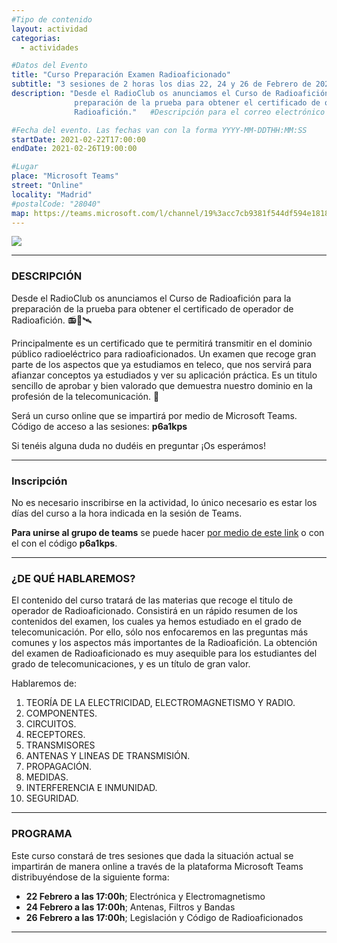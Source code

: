 ```yaml
---
#Tipo de contenido
layout: actividad
categorias:
  - actividades

#Datos del Evento
title: "Curso Preparación Examen Radioaficionado"
subtitle: "3 sesiones de 2 horas los dias 22, 24 y 26 de Febrero de 2021 a las 17:00 / Sesiones telemáticas"
description: "Desde el RadioClub os anunciamos el Curso de Radioafición para la
              preparación de la prueba para obtener el certificado de operador de
              Radioafición."   #Descripción para el correo electrónico

#Fecha del evento. Las fechas van con la forma YYYY-MM-DDTHH:MM:SS
startDate: 2021-02-22T17:00:00
endDate: 2021-02-26T19:00:00

#Lugar
place: "Microsoft Teams"
street: "Online"
locality: "Madrid"
#postalCode: "28040"
map: https://teams.microsoft.com/l/channel/19%3acc7cb9381f544df594e181874878cedd%40thread.tacv2/General?groupId=3dd436b9-fe61-4dc9-a0cf-e62a2f8bdb6f&tenantId=6afea85d-c323-4270-b69d-a4fb3927c254
---
```


![](/activities/2021-02-09/cartel.jpg)

---

### DESCRIPCIÓN

Desde el RadioClub os anunciamos el Curso de Radioafición para la preparación de la prueba para obtener el certificado de operador de Radioafición. 📻📡🛰️

Principalmente es un certificado que te permitirá transmitir en el dominio público radioeléctrico para radioaficionados. Un examen que recoge gran parte de los aspectos que ya estudiamos en teleco, que nos servirá para afianzar conceptos ya estudiados y ver su aplicación práctica. Es un titulo sencillo de aprobar y bien valorado que demuestra nuestro dominio en la profesión de la telecomunicación.  📡

Será un curso online que se impartirá por medio de Microsoft Teams. Código de acceso a las sesiones: **p6a1kps**

Si tenéis alguna duda no dudéis en preguntar ¡Os esperámos!

---

### Inscripción

No es necesario inscribirse en la actividad, lo único necesario es estar los días del curso a la hora indicada en la sesión de Teams.

**Para unirse al grupo de teams** se puede hacer [por medio de este link](https://teams.microsoft.com/l/channel/19%3acc7cb9381f544df594e181874878cedd%40thread.tacv2/General?groupId=3dd436b9-fe61-4dc9-a0cf-e62a2f8bdb6f&tenantId=6afea85d-c323-4270-b69d-a4fb3927c254) o con el con el código **p6a1kps**.

---

### ¿DE QUÉ HABLAREMOS?

El contenido del curso tratará de las materias que recoge el titulo de operador de Radioaficionado. Consistirá en un rápido resumen de los contenidos del examen, los cuales ya hemos estudiado en el grado de telecomunicación. Por ello, sólo nos enfocaremos en las preguntas más comunes y los aspectos más importantes de la Radioafición. La obtención del examen de Radioaficionado es muy asequible para los estudiantes del grado de telecomunicaciones, y es un título de gran valor.

Hablaremos de:

1. TEORÍA DE LA ELECTRICIDAD, ELECTROMAGNETISMO Y RADIO.
2. COMPONENTES.
3. CIRCUITOS.
4. RECEPTORES.
5. TRANSMISORES
6. ANTENAS Y LINEAS DE TRANSMISIÓN.
7. PROPAGACIÓN.
8. MEDIDAS.
9. INTERFERENCIA E INMUNIDAD.
10. SEGURIDAD.

---

### PROGRAMA

Este curso constará de tres sesiones que dada la situación actual se impartirán de manera online a través de la plataforma Microsoft Teams distribuyéndose de la siguiente forma:

* **22 Febrero a las 17:00h**; Electrónica y Electromagnetismo
* **24 Febrero a las 17:00h**; Antenas, Filtros y Bandas
* **26 Febrero a las 17:00h**; Legislación y Código de Radioaficionados

---
